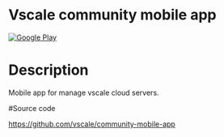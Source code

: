 # Vscale community mobile app

[![Google Play](https://cloud.githubusercontent.com/assets/16354543/11904684/0667026e-a5c2-11e5-9f53-4614cc53e01f.png)](https://play.google.com/store/apps/details?id=org.koroed.vscale)

# Description

Mobile app for manage vscale cloud servers.


#Source code 

https://github.com/vscale/community-mobile-app
